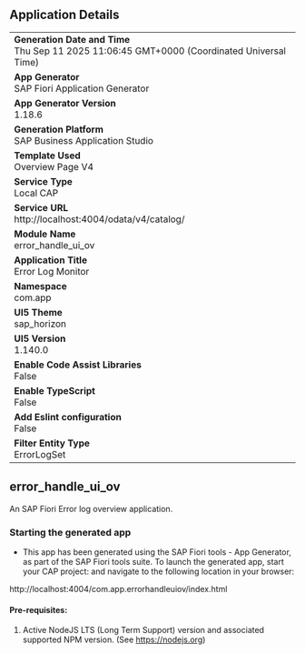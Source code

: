 ## Application Details
|               |
| ------------- |
|**Generation Date and Time**<br>Thu Sep 11 2025 11:06:45 GMT+0000 (Coordinated Universal Time)|
|**App Generator**<br>SAP Fiori Application Generator|
|**App Generator Version**<br>1.18.6|
|**Generation Platform**<br>SAP Business Application Studio|
|**Template Used**<br>Overview Page V4|
|**Service Type**<br>Local CAP|
|**Service URL**<br>http://localhost:4004/odata/v4/catalog/|
|**Module Name**<br>error_handle_ui_ov|
|**Application Title**<br>Error Log Monitor|
|**Namespace**<br>com.app|
|**UI5 Theme**<br>sap_horizon|
|**UI5 Version**<br>1.140.0|
|**Enable Code Assist Libraries**<br>False|
|**Enable TypeScript**<br>False|
|**Add Eslint configuration**<br>False|
|**Filter Entity Type**<br>ErrorLogSet|

## error_handle_ui_ov

An SAP Fiori  Error log overview application.

### Starting the generated app

-   This app has been generated using the SAP Fiori tools - App Generator, as part of the SAP Fiori tools suite.  To launch the generated app, start your CAP project:  and navigate to the following location in your browser:

http://localhost:4004/com.app.errorhandleuiov/index.html

#### Pre-requisites:

1. Active NodeJS LTS (Long Term Support) version and associated supported NPM version.  (See https://nodejs.org)



